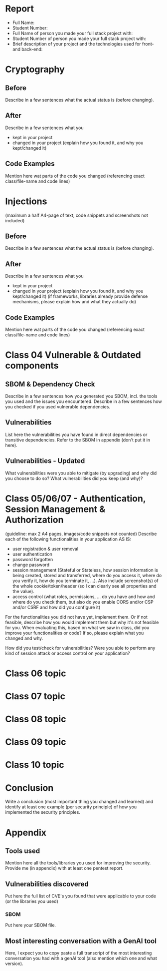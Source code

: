 # Report
- Full Name:
- Student Number:
- Full Name of person you made your full stack project with:
- Student Number of person you made your full stack project with:
- Brief description of your project and the technologies used for front- and back-end: 

# Cryptography
## Before
Describe in a few sentences what the actual status is (before changing).
## After
Describe in a few sentences what you
- kept in your project
- changed in your project
(explain how you found it, and why you kept/changed it)
## Code Examples
Mention here wat parts of the code you changed (referencing exact class/file-name and code lines)

# Injections
(maximum a half A4-page of text, code snippets and screenshots not included)

## Before
Describe in a few sentences what the actual status is (before changing).
## After
Describe in a few sentences what you
- kept in your project
- changed in your project
(explain how you found it, and why you kept/changed it)
(if frameworks, libraries already provide defense mechanisms, please explain how and what they actually do)
## Code Examples
Mention here wat parts of the code you changed (referencing exact class/file-name and code lines)


# Class 04 Vulnerable & Outdated components

## SBOM & Dependency Check
Describe in a few sentences how you generated you SBOM, incl. the tools you used and the issues you encountered. 
Describe in a few sentences how you checked if you used vulnerable dependencies. 

## Vulnerabilities 
List here the vulnerabilities you have found in direct dependencies or transitive dependencies. 
Refer to the SBOM in appendix (don't put it in here).

## Vulnerabilities - Updated
What vulnerabilities were you able to mitigate (by upgrading) and why did you choose to do so?
What vulnerabilities did you keep (and why)?


# Class 05/06/07 - Authentication, Session Management & Authorization
(guideline: max 2 A4 pages, images/code snippets not counted)
Describe each of the following functionalities in your application AS IS: 
- user registration & user removal
- user authentication 
- password forgotten
- change password 
- session management (Stateful or Stateless, how session information is being created, stored and transferred, where do you access it, where do you verify it, how do you terminate it, ...). Also include screenshot(s) of the whole cookie/token/header (so I can clearly see all properties and the value).
- access control (what roles, permissions, ... do you have and how and where do you check them, but also do you enable CORS and/or CSP and/or CSRF and how did you configure it)

For the functionalities you did not have yet, implement them. Or if not feasible, describe how you would implement them but why it's not feasible for you. When evaluating this, based on what we saw in class, did you improve your functionalities or code? If so, please explain what you changed and why.

How did you test/check for vulnerabilities? 
Were you able to perform any kind of session attack or access control on your application?

# Class 06 topic
# Class 07 topic
# Class 08 topic
# Class 09 topic
# Class 10 topic


# Conclusion
Write a conclusion (most important thing you changed and learned) and identify at least one example (per security principle) of how you implemented the security principles.


# Appendix
## Tools used
Mention here all the tools/libraries you used for improving the security.
Provide me (in appendix) with at least one pentest report.

## Vulnerabilities discovered
Put here the full list of CVE's you found that were applicable to your code (or the libraries you used)

### SBOM
Put here your SBOM file.

## Most interesting conversation with a GenAI tool
Here, I expect you to copy paste a full transcript of the most interesting conversation you had with a genAI tool (also mention which one and what version). 